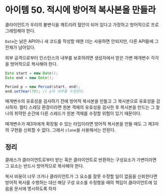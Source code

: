 # 아이템 50. 적시에 방어적 복사본을 만들라

클라이언트가 우리의 불변식을 깨트리려 혈안이 되어 있다고 가정하고 방어적으로 프로그래밍해야 한다.

`Date`는 낡은 API이니 새 코드를 작성할 때엔 더는 사용하면 안되지만, 다른 API들에 그 잔재가 남아있다.

외부 공격으로부터 인스턴스의 내부를 보호하려면 생성자에서 받은 가변 매개변수 각각을 방어적으로 복사해야 한다.

```java
Date start = new Date();
Date end = new Date();

Period p = new Period(start, end);
end.setYear(78); // p의 내부를 수정한다.
```

매개변수의 유효성을 검사하기 전에 방어적 복사본을 만들고 그 복사본으로 유효성을 검사하자. 멀티 스레딩 환경이라면 원본 객체의 유효성을 검사한 후 복사본을 만드는 그 찰나의 취약한 순간에 다른 스레드가 원본 객체를 수정할 위험이 있기 때문이다.

매개변수가 제3자에게 확장될 수 있는 타입이라면 방어적 복사본을 만들 때도 그 제3자의 구현을 신뢰할 수 없다. 그래서 `clone`을 사용해서는 안된다.

## 정리

클래스가 클라이언트로부터 받는 혹은 클라이언트로 반환하는 구성요소가 가변이라면 그 요소는 반드시 방어적으로 복사해야 한다.

복사 비용이 너무 크거나 클라이언트가 그 요소를 잘못 수정할 일이 없음을 신뢰한다면 방어적 복사를 수행하는 대신 해당 구성 요소를 수정했을 때의 책임이 클라이언트에 있음을 문서에 명시하도록 하자
